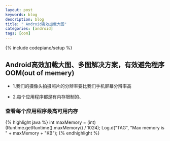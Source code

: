 ```yaml
---
layout: post
keywords: blog
description: blog
title: " Android高效加载大图"
categories: [android]
tags: [oom]
---
```

{% include codepiano/setup %}

## Android高效加载大图、多图解决方案，有效避免程序OOM(out of memery)

* 1.我们的摄像头拍摄照片的分辨率要比我们手机屏幕分辨率高

* 2.每个应用程序都是有内存限制的、

### 查看每个应用程序最高可用内存

{% highlight java %}
int maxMemory = (int) (Runtime.getRuntime().maxMemory() / 1024);
Log.d("TAG", "Max memory is " + maxMemory + "KB");
{% endhighlight %}